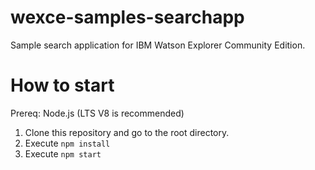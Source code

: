 # wexce-samples-searchapp
Sample search application for IBM Watson Explorer Community Edition.

# How to start

Prereq: Node.js (LTS V8 is recommended)

1. Clone this repository and go to the root directory.
1. Execute `npm install`
1. Execute `npm start`

